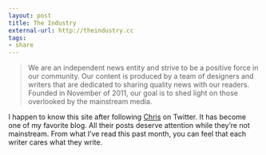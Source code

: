 ```yaml
---
layout: post
title: The Industry
external-url: http://theindustry.cc
tags:
- share
---
```

> We are an independent news entity and strive to be a positive force in our community. Our content is produced by a team of designers and writers that are dedicated to sharing quality news with our readers. Founded in November of 2011, our goal is to shed light on those overlooked by the mainstream media.

I happen to know this site after following [Chris](http://chasingperfection.co.uk) on Twitter. It has become one of my favorite blog. All their posts deserve attention while they’re not mainstream. From what I’ve read this past month, you can feel that each writer cares what they write.

